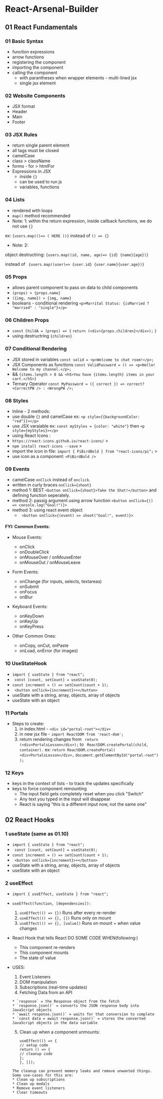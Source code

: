 # React-Arsenal-Builder

## 01 React Fundamentals

### 01 Basic Syntax 
* function expressions
* arrow functions
* registering the component
* importing the component
* calling the component
  * with parantheses when wrapper elements  - multi-lined jsx
  * single jsx element

### 02 Website Components
 * JSX format
 * Header
 * Main
 * Footer

 ### 03 JSX Rules
* return single parent element
* all tags must be closed
* camelCase
* class > className
* forms - for > htmlFor 
* Expressions in JSX
    * inside `{}`
    * can be used to run js 
    * variables, functions 

### 04 Lists
* rendered with loops
* `map()` method recommended
* Note: 1:
within the return expression, inside callback functions, we do not use `{}`

 ex: `{users.map(()=> ( HERE ))}`
 instead of     `() => {} ` 

 * Note: 2:

object destructring:
`{users.map((id, name, age)=> {id} {name}{age})}`

instead of 
` {users.map((user)=> {user.id} {user.name}{user.age})}`
  
### 05 Props
* allows parent component to pass on data to child components
* `(props) > {props.name}`
* `({img, name}) > {img, name}`
* booleans - conditional rendering
   `<p>Marrital Status: {isMarried ? "married" : "single"}</p>`

### 06 Children Props
* `const ChildA = (props) => {`
  `return (<div>{props.children}</div>);`
  `}`
* using destructring `{children}`

### 07 Conditional Rendering
* JSX stored in variables
  `const valid = <p>Welcome to chat room!</p>;`
* JSX  Components as functions
  `const ValidPassword = () => <p>Hello! Welcome to my channel.</p>;`
* &&
`{items.length > 0 && <h5>You have {items.length} items in your cart.</h5>}`
* Ternary Operator
`const MyPassword = ({ correct }) => correct? <CorrectPW /> : <WrongPW />;` 

### 08 Styles
* Inline - 2 methods:
* use double `{}` and camelCase ex: `<p style={{backgroundColor: "red"}}></p>`
* use JSX varaiable ex: `const myStyles = {color: "white"}` then `<p style={myStyles}></p>`
* using React Icons : 
* `https://react-icons.github.io/react-icons/` > 
* `npm install react-icons --save` >
* import the icon in file: `import { PiBirdBold } from "react-icons/pi";` >
* use icon as a component: `<PiBirdBold />`

### 09 Events
* camelCase `onClick` instead of `onclick`.
* written in curly braces `onClick={shoot}` 
* method 1: BEST `<button onClick={shoot}>Take the Shot!</button>` 
and defining function seperately. 
* method 2: passig argument using arrow function `<button onClick={() => console.log("Goal!")}>`
* method 3: using react event object  
  * ` <button onClick={(event) => shoot("Goal!", event)}>` 
  
#### FYI: Common Events:
* Mouse Events:
  * onClick
  * onDoubleClick
  * onMouseOver / onMouseEnter
  * onMouseOut / onMouseLeave

* Form Events:
  * onChange (for inputs, selects, textareas)
  * onSubmit
  * onFocus
  * onBlur

* Keyboard Events:
  * onKeyDown
  * onKeyUp
  * onKeyPress

* Other Common Ones:
  * onCopy, onCut, onPaste
  * onLoad, onError (for images)  

### 10 UseStateHook
* `import { useState } from "react";`
* ` const [count, setCount] = useState(0);`
* `const increment = () => setCount(count + 1);`
* ` <button onClick={increment}>+</button>`
* useState with a string, array, objects, array of objects
* useState with an object

### 11 Portals
* Steps to create:
  1. in index.html - `<div id="portal-root"></div>`
  2. in new jsx file - `import ReactDOM from 'react-dom';`
  3. return rendering changes from 
      ` return (<div>PortalsLesson</div>);` to 
      ` ReactDOM.createPortal(child, container).`
      ex: `return ReactDOM.createPortal(`
            `<div>PortalsLesson</div>,`
            `document.getElementById("portal-root")`
          `);`

### 12 Keys
* keys in the context of lists - to track the updates specifically
* keys to force component remounting
  * The input field gets completely reset when you click "Switch"
  * Any text you typed in the input will disappear
  *  React is saying "this is a different input now, not the same one"


## 02 React Hooks

### 1 useState (same as 01.10)
* `import { useState } from "react";`
* ` const [count, setCount] = useState(0);`
* `const increment = () => setCount(count + 1);`
* ` <button onClick={increment}>+</button>`
* useState with a string, array, objects, array of objects
* useState with an object

### 2 useEffect
* `import { useEffect, useState } from "react";`
* `useEffect(function, [dependencies]): `
  1. `useEffect(() => {})` Runs after every re-render 
  2. `useEffect(() => {}, [])` Runs only on mount 
  3. `useEffect(() => {}, [value])` Runs on mount + when value changes 

* React Hook that tells React DO SOME CODE WHEN(following:)
    * This component re-renders
    * This component mounts
    * The state of value   

* USES:
    1. Event Listeners
    2. DOM manipulation
    3. Subscriptions (real-time updates)
    4. Fetching Data from an API   

      * `response` = the Response object from the fetch
      * `response.json()` = converts the JSON response body into JavaScript objects
      * `await response.json()` = waits for that conversion to complete
      * `const data = await response.json()` = stores the converted JavaScript objects in the data variable
    5. Clean up when a component unmounts: 

        `useEffect(() => {`   
          `// setup code`    
          `return () => {`   
            `// cleanup code`   
          `};`   
        `}, []);`       

      The cleanup can prevent memory leaks and remove unwanted things. 
      Some use-cases for this are:
      * Clean up subscriptions
      * Clean up modals
      * Remove event listeners
      * Clear timeouts

  
